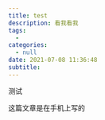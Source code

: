 ```yaml
---
title: test
description: 看我看我
tags:
  - 
categories:
  - null
date: 2021-07-08 11:36:48
subtitle:
---
```


测试

这篇文章是在手机上写的
